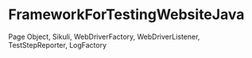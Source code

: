 # FrameworkForTestingWebsiteJava
Page Object, Sikuli, WebDriverFactory, WebDriverListener, TestStepReporter, LogFactory
